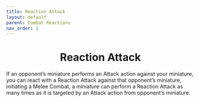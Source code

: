 ```yaml
---
title: Reaction Attack
layout: default
parent: Combat Reactions
nav_order: 1
---
```

<link rel="stylesheet" href="style.css">
<h1 style="text-align: center;">Reaction Attack</h1>

If an opponent’s miniature performs an Attack action against your miniature, you can react with a Reaction Attack against that opponent’s miniature, initiating a Melee Combat, a miniature can perform a Reaction Attack as many times as it is targeted by an Attack action
from opponent’s miniature. 


